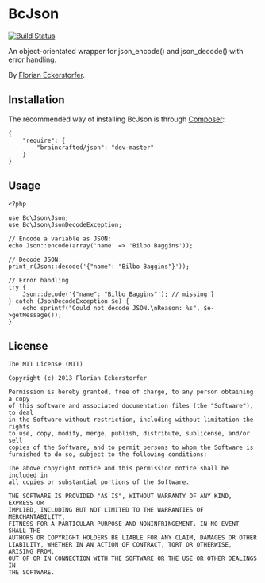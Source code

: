BcJson
======

[![Build Status](https://travis-ci.org/braincrafted/json.png)](https://travis-ci.org/braincrafted/json)

An object-orientated wrapper for json_encode() and json_decode() with error handling.

By [Florian Eckerstorfer](http://florianeckerstorfer.com).

Installation
------------

The recommended way of installing BcJson is through [Composer](http://getcomposer.org):

    {
        "require": {
            "braincrafted/json": "dev-master"
        }
    }

Usage
-----

    <?php

    use Bc\Json\Json;
    use Bc\Json\JsonDecodeException;

    // Encode a variable as JSON:
    echo Json::encode(array('name' => 'Bilbo Baggins'));

    // Decode JSON:
    print_r(Json::decode('{"name": "Bilbo Baggins"}'));

    // Error handling
    try {
        Json::decode('{"name": "Bilbo Baggins"'); // missing }
    } catch (JsonDecodeException $e) {
        echo sprintf("Could not decode JSON.\nReason: %s", $e->getMessage());
    }


License
-------

```
The MIT License (MIT)

Copyright (c) 2013 Florian Eckerstorfer

Permission is hereby granted, free of charge, to any person obtaining a copy
of this software and associated documentation files (the "Software"), to deal
in the Software without restriction, including without limitation the rights
to use, copy, modify, merge, publish, distribute, sublicense, and/or sell
copies of the Software, and to permit persons to whom the Software is
furnished to do so, subject to the following conditions:

The above copyright notice and this permission notice shall be included in
all copies or substantial portions of the Software.

THE SOFTWARE IS PROVIDED "AS IS", WITHOUT WARRANTY OF ANY KIND, EXPRESS OR
IMPLIED, INCLUDING BUT NOT LIMITED TO THE WARRANTIES OF MERCHANTABILITY,
FITNESS FOR A PARTICULAR PURPOSE AND NONINFRINGEMENT. IN NO EVENT SHALL THE
AUTHORS OR COPYRIGHT HOLDERS BE LIABLE FOR ANY CLAIM, DAMAGES OR OTHER
LIABILITY, WHETHER IN AN ACTION OF CONTRACT, TORT OR OTHERWISE, ARISING FROM,
OUT OF OR IN CONNECTION WITH THE SOFTWARE OR THE USE OR OTHER DEALINGS IN
THE SOFTWARE.
```
